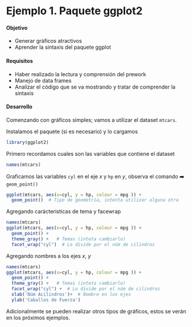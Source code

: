 # Ejemplo 1.  Paquete ggplot2

#### Objetivo
- Generar gráficos atractivos 
- Aprender la sintaxis del paquete ggplot

#### Requisitos
- Haber realizado la lectura y comprensión del prework
- Manejo de data frames
- Analizar el código que se va mostrando y tratar de comprender la sintaxis


#### Desarrollo

Comenzando con gráficos simples; vamos a utilizar el dataset `mtcars`. 


Instalamos el paquete (si es necesario) y lo cargamos
```R 
library(ggplot2)
```

Primero recordamos cuales son las variables que contiene el dataset
```R
names(mtcars)
``` 
Graficamos las variables `cyl` en el eje _x_ y `hp` en _y_, observa el comando :arrow_right: `geom_point()`
```R
ggplot(mtcars, aes(x=cyl, y = hp, colour = mpg )) + 
  geom_point()  # Tipo de geometría, intenta utilizar alguna otra
```

Agregando carácteristicas de tema y facewrap
```R
names(mtcars)
ggplot(mtcars, aes(x=cyl, y = hp, colour = mpg )) + 
  geom_point() +   
  theme_gray() +   # Temas (inteta cambiarlo)
  facet_wrap("cyl")  # Lo divide por el núm de cilindros
``` 

Agregando nombres a los ejes _x_, _y_
```R
names(mtcars)
ggplot(mtcars, aes(x=cyl, y = hp, colour = mpg )) + 
  geom_point() +   
  theme_gray() +   # Temas (inteta cambiarlo)
  facet_wrap("cyl") +  # Lo divide por el núm de cilindros
  xlab('Núm Acilindros')+  # Nombre en los ejes
  ylab('Caballos de Fuerza')
```
Adicionalmente se pueden realizar otros tipos de gráficos, estos se verán en los próximos ejemplos.
